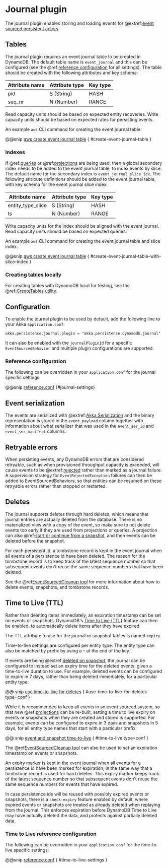# Journal plugin

The journal plugin enables storing and loading events for
@extref:[event sourced persistent actors](akka:typed/persistence.html).

## Tables

The journal plugin requires an event journal table to be created in DynamoDB. The default table name is `event_journal`
and this can be configured (see the @ref:[reference configuration](#reference-configuration) for all settings). The
table should be created with the following attributes and key schema:

| Attribute name | Attribute type | Key type |
| -------------- | -------------- | -------- |
| pid            | S (String)     | HASH     |
| seq_nr         | N (Number)     | RANGE    |

Read capacity units should be based on expected entity recoveries. Write capacity units should be based on expected
rates for persisting events.

An example `aws` CLI command for creating the event journal table:

@@snip [aws create event journal table](/scripts/create-tables.sh) { #create-event-journal-table }

### Indexes

If @ref:[queries](query.md) or @ref:[projections](projection.md) are being used, then a global secondary index needs to
be added to the event journal table, to index events by slice. The default name for the secondary index is
`event_journal_slice_idx`. The following attribute definitions should be added to the event journal table, with key
schema for the event journal slice index:

| Attribute name    | Attribute type | Key type |
| ----------------- | -------------- | -------- |
| entity_type_slice | S (String)     | HASH     |
| ts                | N (Number)     | RANGE    |

Write capacity units for the index should be aligned with the event journal. Read capacity units should be based on
expected queries.

An example `aws` CLI command for creating the event journal table and slice index:

@@snip [aws create event journal table](/scripts/create-tables.sh) { #create-event-journal-table-with-slice-index }

### Creating tables locally

For creating tables with DynamoDB local for testing, see the
@ref:[CreateTables utility](getting-started.md#creating-tables-locally).

## Configuration

To enable the journal plugin to be used by default, add the following line to your Akka `application.conf`:

```
akka.persistence.journal.plugin = "akka.persistence.dynamodb.journal"
```

It can also be enabled with the `journalPluginId` for a specific `EventSourcedBehavior` and multiple plugin
configurations are supported.

### Reference configuration

The following can be overridden in your `application.conf` for the journal specific settings:

@@snip [reference.conf](/core/src/main/resources/reference.conf) {#journal-settings}

## Event serialization

The events are serialized with @extref:[Akka Serialization](akka:serialization.html) and the binary representation
is stored in the `event_payload` column together with information about what serializer that was used in the
`event_ser_id` and `event_ser_manifest` columns.

## Retryable errors

When persisting events, any DynamoDB errors that are considered retryable, such as when provisioned throughput capacity
is exceeded, will cause events to be @extref:[rejected](akka:typed/persistence.html#journal-rejections) rather than
marked as a journal failure. A supervision strategy for `EventRejectedException` failures can then be added to
EventSourcedBehaviors, so that entities can be resumed on these retryable errors rather than stopped or restarted.

## Deletes

The journal supports deletes through hard deletes, which means that journal entries are actually deleted from the
database. There is no materialized view with a copy of the event, so make sure to not delete events too early if they
are used from projections or queries. A projection can also @ref:[start or continue from a
snapshot](query.md#eventsbyslicesstartingfromsnapshots), and then events can be deleted before the snapshot.

For each persistent id, a tombstone record is kept in the event journal when all events of a persistence id have been
deleted. The reason for the tombstone record is to keep track of the latest sequence number so that subsequent events
don't reuse the same sequence numbers that have been deleted.

See the @ref[EventSourcedCleanup tool](cleanup.md#event-sourced-cleanup-tool) for more information about how to delete
events, snapshots, and tombstone records.

## Time to Live (TTL)

Rather than deleting items immediately, an expiration timestamp can be set on events or snapshots. DynamoDB's [Time to
Live (TTL)][ttl] feature can then be enabled, to automatically delete items after they have expired.

The TTL attribute to use for the journal or snapshot tables is named `expiry`.

Time-to-live settings are configured per entity type. The entity type can also be matched by prefix by using a `*` at
the end of the key.

If events are being @extref:[deleted on snapshot](akka:typed/persistence-snapshot.html#event-deletion), the journal can
be configured to instead set an expiry time for the deleted events, given a time-to-live duration to use. For example,
deleted events can be configured to expire in 7 days, rather than being deleted immediately, for a particular entity
type:

@@ snip [use time-to-live for deletes](/docs/src/test/scala/docs/config/TimeToLiveSettingsDocExample.scala) { #use-time-to-live-for-deletes type=conf }

While it is recommended to keep all events in an event sourced system, so that new @ref:[projections](projection.md)
can be re-built, setting a time to live expiry on events or snapshots when they are created and stored is supported.
For example, events can be configured to expire in 3 days and snapshots in 5 days, for all entity type names that start
with a particular prefix:

@@ snip [event and snapshot time-to-live](/docs/src/test/scala/docs/config/TimeToLiveSettingsDocExample.scala) { #time-to-live type=conf }

The @ref[EventSourcedCleanup tool](cleanup.md#event-sourced-cleanup-tool) can also be used to set an expiration
timestamp on events or snapshots.

An expiry marker is kept in the event journal when all events for a persistence id have been marked for expiration, in
the same way that a tombstone record is used for hard deletes. This expiry marker keeps track of the latest sequence
number so that subsequent events don't reuse the same sequence numbers for events that have expired.

In case persistence ids will be reused with possibly expired events or snapshots, there is a `check-expiry` feature
enabled by default, where expired events or snapshots are treated as already deleted when replaying from the journal.
This enforces expiration before DynamoDB Time to Live may have actually deleted the data, and protects against
partially deleted data.

### Time to Live reference configuration

The following can be overridden in your `application.conf` for the time-to-live specific settings:

@@snip [reference.conf](/core/src/main/resources/reference.conf) { #time-to-live-settings }

[ttl]: https://docs.aws.amazon.com/amazondynamodb/latest/developerguide/TTL.html
